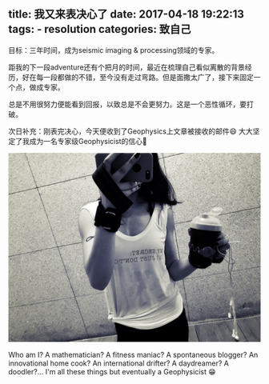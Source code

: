 title: 我又来表决心了
date: 2017-04-18 19:22:13
tags:
    - resolution
categories: 致自己
---

目标：三年时间，成为seismic imaging & processing领域的专家。

距我的下一段adventure还有个把月的时间，最近在梳理自己看似离散的背景经历，好在每一段都做的不错，至今没有走过弯路。但是面撒太广了，接下来固定一个点，做成专家。

总是不用很努力便能看到回报，以致总是不会更努力。这是一个恶性循环，要打破。

次日补充：刚表完决心，今天便收到了Geophysics上文章被接收的邮件😄 大大坚定了我成为一名专家级Geophysicist的信心💪

![不想当好地球物理工程师的肌肉女不是务正业的数学女博士](/picture/fitnessgirl.jpeg)

Who am I?
A mathematician? A fitness maniac? A spontaneous blogger? An innovational home cook? An international drifter? A daydreamer? A doodler?... I'm all these things but eventually a Geophysicist 😁


